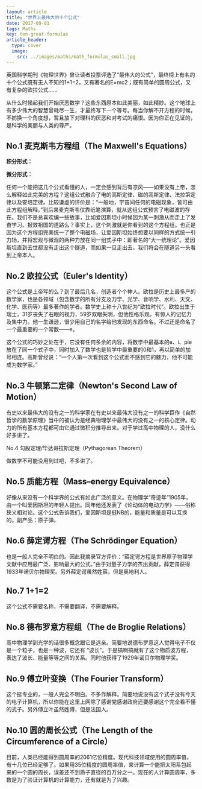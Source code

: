 ```yaml
---
layout: article
title: "世界上最伟大的十个公式"
date: 2017-09-01
tags: Maths
key: ten-great-formulas
article_header:
  type: cover
  image:
    src: ../images/maths/math_formulas_small.jpg
---
```


英国科学期刊《物理世界》曾让读者投票评选了“最伟大的公式”，最终榜上有名的十个公式既有无人不知的1+1=2，又有著名的E=mc2；既有简单的圆周公式，又有复杂的欧拉公式……

从什么时候起我们开始厌恶数学？这些东西原本如此美丽，如此精妙。这个地球上有多少伟大的智慧曾耗尽一生，才最终写下一个等号。每当你解不开方程的时候，不妨换一个角度想，暂且放下对理科的厌恶和对考试的痛恨。因为你正在见证的，是科学的美丽与人类的尊严。

## No.1 麦克斯韦方程组（The Maxwell's Equations）

**积分形式：**

**微分形式：**

任何一个能把这几个公式看懂的人，一定会感到背后有凉风——如果没有上帝，怎么解释如此完美的方程？这组公式融合了电的高斯定律、磁的高斯定律、法拉第定律以及安培定律。比较谦虚的评价是：“一般地，宇宙间任何的电磁现象，皆可由此方程组解释。”到后来麦克斯韦仅靠纸笔演算，就从这组公式预言了电磁波的存在。我们不是总喜欢编一些故事，比如爱因斯坦小时候因为某一刺激从而走上了发奋学习、报效祖国的道路么？事实上，这个刺激就是你看到的这个方程组。也正是因为这个方程组完美统一了整个电磁场，让爱因斯坦始终想要以同样的方式统一引力场，并将宏观与微观的两种力放在同一组式子中：即著名的“大一统理论”。爱因斯坦直到去世都没有走出这个隧道，而如果一旦走出去，我们将会在隧道另一头看到上帝本人。

## No.2 欧拉公式（Euler's Identity）

这个公式是上帝写的么？到了最后几名，创造者个个神人。欧拉是历史上最多产的数学家，也是各领域（包含数学的所有分支及力学、光学、音响学、水利、天文、化学、医药等）最多著作的学者。数学史上称十八世纪为“欧拉时代”。欧拉出生于瑞士，31岁丧失了右眼的视力，59岁双眼失明，但他性格乐观，有惊人的记忆力及集中力。他一生谦逊，很少用自己的名字给他发现的东西命名。不过还是命名了一个最重要的一个常数——e。

这个公式的巧妙之处在于，它没有任何多余的内容，将数学中最基本的e、i、pie放在了同一个式子中，同时加入了数学也是哲学中最重要的0和1，再以简单的加号相连。高斯曾经说：“一个人第一次看到这个公式而不感到它的魅力，他不可能成为数学家。”

## No.3 牛顿第二定律（Newton's Second Law of Motion）

有史以来最伟大的没有之一的科学家在有史以来最伟大没有之一的科学巨作《自然哲学的数学原理》当中的被认为是经典物理学中最伟大的没有之一的核心定律。动力的所有基本方程都可由它通过微积分推导出来。对于学过高中物理的人，没什么好多讲了。

No.4 勾股定理/毕达哥拉斯定理（Pythagorean Theorem）

做数学不可能没用到过吧，不多讲了。

## No.5 质能方程（Mass–energy Equivalence）

好像从来没有一个科学界的公式有如此广泛的意义。在物理学“奇迹年”1905年，由一个叫爱因斯坦的年轻人提出。同年他还发表了《论动体的电动力学》——俗称狭义相对论。这个公式告诉我们，爱因斯坦是挺NB的，能量和质量是可以互换的。副产品：原子弹。

## No.6 薛定谔方程（The Schrödinger Equation）

也是一般人完全不明白的。因此我摘录官方评价：“薛定谔方程是世界原子物理学文献中应用最广泛、影响最大的公式。”由于对量子力学的杰出贡献，薛定谔获得1933年诺贝尔物理奖。另外薛定谔虽然姓薛，但是奥地利人。

## No.7 1+1=2

这个公式不需要名称，不需要翻译，不需要解释。

## No.8 德布罗意方程组（The de Broglie Relations）

高中物理学到光学的话很多概念跟它是远亲。简要地说德布罗意这人觉得电子不仅是一个粒子，也是一种波，它还有 “波长”。于是搞啊搞就有了这个物质波方程，表达了波长、能量等等之间的关系。同时他获得了1929年诺贝尔物理学奖。

## No.9 傅立叶变换（The Fourier Transform）

这个挺专业的，一般人完全不明白。不多作解释。简要地说没有这个式子没有今天的电子计算机，所以你能在这里上网除了感谢党感谢政府还要感谢这个完全看不懂的式子。另外傅立叶虽然姓傅，但是法国人。

## No.10 圆的周长公式（The Length of the Circumference of a Circle）

目前，人类已经能得到圆周率的2061亿位精度。现代科技领域使用的圆周率值，有十几位已经足够了。如果用35位精度的圆周率值，来计算一个能把太阳系包起来的一个圆的周长，误差还不到质子直径的百万分之一。现在的人计算圆周率，多数是为了验证计算机的计算能力，还有就是为了兴趣。
